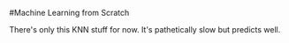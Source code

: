 #Machine Learning from Scratch

There's only this KNN stuff for now. It's pathetically slow but predicts well.
